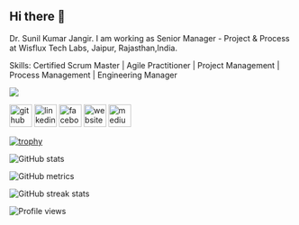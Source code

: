 ## Hi there 👋
Dr. Sunil Kumar Jangir. I am working as Senior Manager - Project & Process at Wisflux Tech Labs, Jaipur, Rajasthan,India.

Skills: Certified Scrum Master | Agile Practitioner | Project Management | Process Management | Engineering Manager

![](https://media-exp1.licdn.com/dms/image/C5616AQGi58gWhOFJfQ/profile-displaybackgroundimage-shrink_350_1400/0/1517791659498?e=1612396800&v=beta&t=5JEy8_kU4aO8cxPvJYYV9dpWJtAqCjPRJr8GtCOLpTI)

[<img src='https://cdn.jsdelivr.net/npm/simple-icons@3.0.1/icons/github.svg' alt='github' height='40'>](https://github.com/suniljangir)  [<img src='https://cdn.jsdelivr.net/npm/simple-icons@3.0.1/icons/linkedin.svg' alt='linkedin' height='40'>](https://www.linkedin.com/in/sunil-kumar-jangir-95552912/)  [<img src='https://cdn.jsdelivr.net/npm/simple-icons@3.0.1/icons/facebook.svg' alt='facebook' height='40'>](https://www.facebook.com/https://www.facebook.com/sunil.jangir07)  [<img src='https://cdn.jsdelivr.net/npm/simple-icons@3.0.1/icons/icloud.svg' alt='website' height='40'>](http://drsuniljangir.in/)  [<img src='https://cdn.jsdelivr.net/npm/simple-icons@3.0.1/icons/medium.svg' alt='medium' height='40'>](https://medium.com/@sunil.jangir07)  

[![trophy](https://github-profile-trophy.vercel.app/?username=suniljangir)](https://github.com/ryo-ma/github-profile-trophy)

![GitHub stats](https://github-readme-stats.vercel.app/api?username=suniljangir&show_icons=true&count_private=true)  

![GitHub metrics](https://metrics.lecoq.io/suniljangir)  

![GitHub streak stats](https://github-readme-streak-stats.herokuapp.com/?user=suniljangir)  

![Profile views](https://gpvc.arturio.dev/suniljangir)   
<!--
**suniljangir/suniljangir** is a ✨ _special_ ✨ repository because its `README.md` (this file) appears on your GitHub profile.

Here are some ideas to get you started:

- 🔭 I’m currently working on ...
- 🌱 I’m currently learning ...
- 👯 I’m looking to collaborate on ...
- 🤔 I’m looking for help with ...
- 💬 Ask me about ...
- 📫 How to reach me: ...
- 😄 Pronouns: ...
- ⚡ Fun fact: ...
-->
